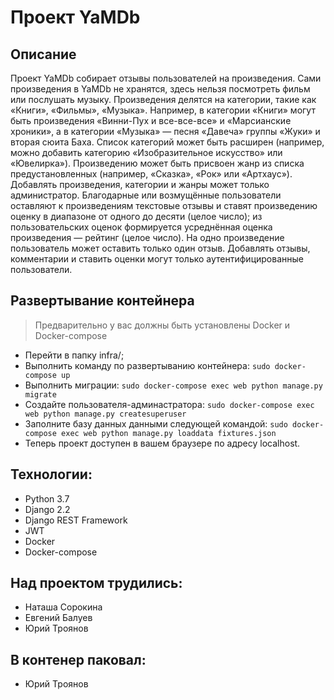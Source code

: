 # Проект YaMDb


## Описание

Проект YaMDb собирает отзывы пользователей на произведения. Сами произведения в YaMDb не хранятся, здесь нельзя посмотреть фильм или послушать музыку.
Произведения делятся на категории, такие как «Книги», «Фильмы», «Музыка». Например, в категории «Книги» могут быть произведения «Винни-Пух и все-все-все» и «Марсианские хроники», а в категории «Музыка» — песня «Давеча» группы «Жуки» и вторая сюита Баха. Список категорий может быть расширен (например, можно добавить категорию «Изобразительное искусство» или «Ювелирка»).
Произведению может быть присвоен жанр из списка предустановленных (например, «Сказка», «Рок» или «Артхаус»).
Добавлять произведения, категории и жанры может только администратор.
Благодарные или возмущённые пользователи оставляют к произведениям текстовые отзывы и ставят произведению оценку в диапазоне от одного до десяти (целое число); из пользовательских оценок формируется усреднённая оценка произведения — рейтинг (целое число). На одно произведение пользователь может оставить только один отзыв.
Добавлять отзывы, комментарии и ставить оценки могут только аутентифицированные пользователи.


## Развертывание контейнера

> Предварительно у вас должны быть установлены Docker и Docker-compose

- Перейти в папку infra/;
- Выполнить команду по развертыванию контейнера:
```sudo docker-compose up```
- Выполнить миграции:
```sudo docker-compose exec web python manage.py migrate```
- Создайте пользователя-админастратора:
```sudo docker-compose exec web python manage.py createsuperuser```
- Заполните базу данных данными следующей командой:
```sudo docker-compose exec web python manage.py loaddata fixtures.json```
- Теперь проект доступен в вашем браузере по адресу localhost.


## Технологии:

- Python 3.7
- Django 2.2
- Django REST Framework
- JWT
- Docker
- Docker-compose


## Над проектом трудились:

- Наташа Сорокина
- Евгений Балуев
- Юрий Троянов

## В контенер паковал:

- Юрий Троянов


